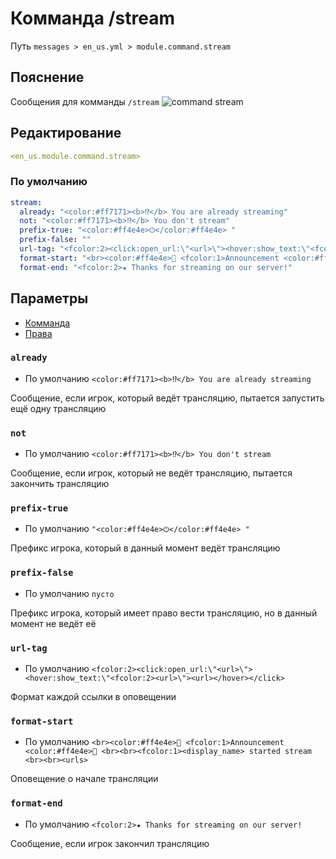 # Комманда /stream
Путь `messages > en_us.yml > module.command.stream`

## Пояснение
Сообщения для комманды `/stream`
![command stream](/commandstream.png)

## Редактирование
```yaml
<en_us.module.command.stream>
```

### По умолчанию
```yaml
stream:
  already: "<color:#ff7171><b>⁉</b> You are already streaming"
  not: "<color:#ff7171><b>⁉</b> You don't stream"
  prefix-true: "<color:#ff4e4e>⏻</color:#ff4e4e> "
  prefix-false: ""
  url-tag: "<fcolor:2><click:open_url:\"<url>\"><hover:show_text:\"<fcolor:2><url>\"><url></hover></click>"
  format-start: "<br><color:#ff4e4e>🔔 <fcolor:1>Announcement <color:#ff4e4e>🔔 <br><br><fcolor:1><display_name> started stream <br><br><urls>"
  format-end: "<fcolor:2>★ Thanks for streaming on our server!"
```

## Параметры

- [Комманда](/en/commands/module/command/stream/)
- [Права](/en/permissions/module/command/stream/)

### `already`
- По умолчанию `<color:#ff7171><b>⁉</b> You are already streaming`

Сообщение, если игрок, который ведёт трансляцию, пытается запустить ещё одну трансляцию

### `not`
- По умолчанию `<color:#ff7171><b>⁉</b> You don't stream`

Сообщение, если игрок, который не ведёт трансляцию, пытается закончить трансляцию

### `prefix-true`
- По умолчанию `"<color:#ff4e4e>⏻</color:#ff4e4e> "`

Префикс игрока, который в данный момент ведёт трансляцию

### `prefix-false`
- По умолчанию `пусто`

Префикс игрока, который имеет право вести трансляцию, но в данный момент не ведёт её

### `url-tag`
- По умолчанию `<fcolor:2><click:open_url:\"<url>\"><hover:show_text:\"<fcolor:2><url>\"><url></hover></click>`

Формат каждой ссылки в оповещении

### `format-start`
- По умолчанию `<br><color:#ff4e4e>🔔 <fcolor:1>Announcement <color:#ff4e4e>🔔 <br><br><fcolor:1><display_name> started stream <br><br><urls>`

Оповещение о начале трансляции

### `format-end`
- По умолчанию `<fcolor:2>★ Thanks for streaming on our server!`

Сообщение, если игрок закончил трансляцию
